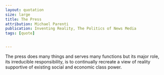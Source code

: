 ```yaml
---
layout: quotation
size: large
title: The Press
attribution: Michael Parenti
publication: Inventing Reality, The Politics of News Media
tags: [quote]


---
```


The press does many things and serves many functions but its major role, its 
irreducible responsibility, is to continually recreate a view of reality 
supportive of existing social and economic class power.
